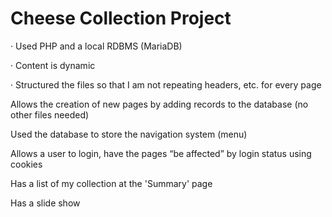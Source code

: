 # Cheese Collection Project

· Used PHP and a local RDBMS (MariaDB)

· Content is dynamic

· Structured the files so that I am not repeating headers, etc. for every page

Allows the creation of new pages by adding records to the database (no other files needed)

Used the database to store the navigation system (menu)

Allows a user to login, have the pages “be affected” by login status using cookies

Has a list of my collection at the 'Summary' page

Has a slide show
